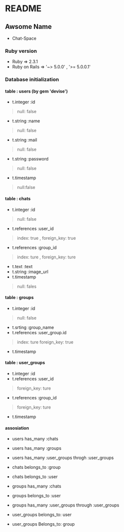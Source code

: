# README

## Awsome Name

* Chat-Space

### Ruby version
* Ruby  => 2.3.1
* Ruby on Rails => '~> 5.0.0' , '>= 5.0.0.1'

### Database initialization

#### table : users  (by gem 'devise')

* t.integer :id
>null: false
* t.string :name
>null: false
* t.string :mail
>null: false
* t.string :password
>null: false
* t.timestamp
>null:false

#### table : chats

* t.integer :id
>null: false
* t.references :user_id
>index: true ,
>foreign_key: true
* t.references :group_id
>index: ture ,
>foreign_key: ture
* t.text :text
* t.string :image_url
* t.timestamp
>null: fales

#### table : groups

* t.integer :id
>null: false
* t.srting :group_name
* t.references :user_group.id
>index: ture
>foreign_key: true
* t.timestamp

#### table : user_groups

* t.integer :id
* t.references :user_id
>foreign_key: ture
* t.references :group_id
>foreign_key: ture
* t.timestamp

#### assosiation

* users has_many :chats
* users has_many :groups
* users has_many :user_groups throgh :user_groups

* chats belongs_to :group
* chats belongs_to :user

* groups has_many :chats
* groups belongs_to :user
* groups has_many :user_groups through :user_groups

* user_groups belongs_to: user
* user_groups Belongs_to: group

<!-- * System dependencies

* Configuration

* How to run the test suite

* Services (job queues, cache servers, search engines, etc.)

* Deployment instructions

* ... -->
